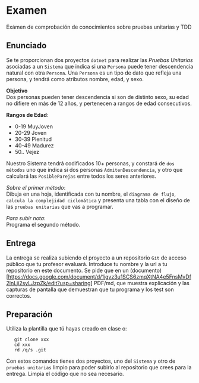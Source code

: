 # Examen  
Exámen de comprobación de conocimientos sobre pruebas unitarias y TDD

## Enunciado
Se te proporcionan dos proyectos `dotnet` para realizar las *Pruebas Unitarias* asociadas a un `Sistema` que indica si una `Persona` puede tener descendencia natural con otra `Persona`.
Una `Persona` es un tipo de dato que refleja una persona, y tendrá como atributos nombre, edad, y sexo.

**Objetivo**   
Dos personas pueden tener descendencia si son de distinto sexo, su edad no difiere en más de 12 años, y pertenecen a rangos de edad consecutivos.

**Rangos de Edad**:  
- 0-19 MuyJoven  
- 20-29 Joven  
- 30-39 Plenitud  
- 40-49 Madurez  
- 50.. Vejez  

Nuestro Sistema tendrá codificados 10+ personas, y constará de `dos métodos` uno que indica si dos personas `AdmitenDescendencia`, y otro que calculará las `PosibleParejas` entre todos los seres anteriores.

_Sobre el primer método_:  
Dibuja en una hoja, identificada con tu nombre, el `diagrama de flujo`, `calcula la complejidad ciclomática` y presenta una tabla con el diseño de las `pruebas unitarias` que vas a  programar. 

_Para subir nota_:  
Programa el segundo método.


## Entrega
  La entrega se realiza subiendo el proyecto a un repositorio `Git` de acceso público que tu profesor evaluará. Introduce tu nombre y la url a tu repositorio en este documento.
  Se pide que en un (documento)[https://docs.google.com/document/d/1jgvz3u1SCS6zmqXtNA4e5FnsMvDf2lnLji2syLJzpZk/edit?usp=sharing] PDF/md, que muestra explicación y las capturas de pantalla que demuestran que tu programa y los test son correctos.

## Preparación
Utiliza la plantilla que tú hayas creado en clase o:
```
   git clone xxx
   cd xxx
   rd /q/s .git
```
Con estos comandos tienes dos proyectos, uno del `Sistema` y otro de `pruebas unitarias` limpio para poder subirlo al repositorio que crees para la entrega. Limpia el código que no sea necesario. 

